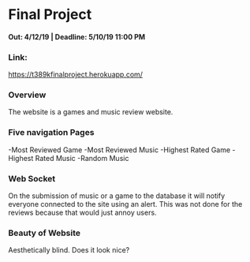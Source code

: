 # Final Project
#### Out: 4/12/19 | Deadline: 5/10/19 11:00 PM

### Link:
https://t389kfinalproject.herokuapp.com/

### Overview

The website is a games and music review website.

### Five navigation Pages

-Most Reviewed Game
-Most Reviewed Music
-Highest Rated Game
-Highest Rated Music
-Random Music

### Web Socket

On the submission of music or a game to the database it will notify everyone connected to the site using an alert. This was not done for the reviews because that would just annoy users.


### Beauty of Website

Aesthetically blind.
Does it look nice?
